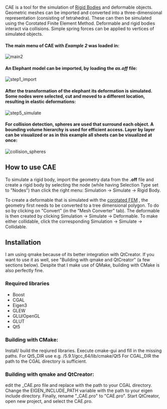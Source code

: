 CAE is a tool for the simulation of [Rigid Bodies](https://en.wikipedia.org/wiki/Rigid_body) and deformable objects.
Geometric meshes can be imported and converted into a three-dimensional representation (consisting of tetrahedra). These can then be simulated using the Corotated Finite Element Method. Deformable and rigid bodies interact via collisions. Simple spring forces can be applied to vertices of simulated objects.

#### The main menu of CAE  with *Example 2* was loaded in: 
![main2](https://user-images.githubusercontent.com/34305776/55095678-d63c6e80-50b8-11e9-9b58-bcea7c0c389b.png)

#### An Elephant model can be imported, by loading the *as.off* file:
![step1_import](https://user-images.githubusercontent.com/34305776/55096875-fff69500-50ba-11e9-9cba-a3236449d76c.png)


#### After the transformation of the elephant its deformation is simulated. Some nodes were selected, cut and moved to a different location, resulting in elastic deformations:
![step5_simulate](https://user-images.githubusercontent.com/34305776/55096962-2fa59d00-50bb-11e9-9bf0-5a885e127864.png)

#### For collision detection, spheres are used that surround each object. A bounding volume hierarchy is used for efficient access. Layer by layer can be visualized or as in this example all sheets can be visualized at once:
![collision_spheres](https://user-images.githubusercontent.com/34305776/55101329-27059480-50c4-11e9-8083-326ad81e4db9.png)


## How to use CAE
To simulate a rigid body, import the geometry data from the  **.off** file and create a rigid body by selecting the node (while having Selection Type set to "Nodes") than click the right menu: Simulation -> Simulate -> Rigid Body.

To create a deformable that is simulated with the [corotated FEM](https://www.google.com/search?q=corotated+FEM&ie=utf-8&oe=utf-8) , the geometry first needs to be converted to a tree dimensional polygon. To do so by clicking on "Convert" (in the "Mesh Converter" tab). The deformable is then created by clicking Simulation -> Simulate -> Deformable. To make either collidable, click the corresponding Simulation -> Simulate -> Collidable.

## Installation
I am using qmake because of its better integration with QtCreator. If you want to use it as well, see "Building with qmake and QtCreator" (a few sections below).
Despite that I make use of QMake, building with CMake is also perfectly fine.

### Required libraries
* Boost
* CGAL
* Eigen3
* GLEW
* GLU/OpenGL
* GLUT
* Qt5

### Building with CMake:

Install/ build the reqiured libraries. Execute cmake-gui and fill in the missing paths.
For Qt5_DIR use e.g. <path-to-QT>/5.9.1/gcc_64/lib/cmake/Qt5
For CGAL_DIR the path to the CGAL directory is sufficient.

### Building with qmake and QtCreator:

edit the _CAE.pro file and replace <path-to-cgal> with the path to your CGAL directory.
Change the EIGEN_INCLUDE_PATH variable with the path to your eigen include directory.
Finally, rename "_CAE.pro" to "CAE.pro".
Start QtCreator, open new project, and select the CAE.pro.
